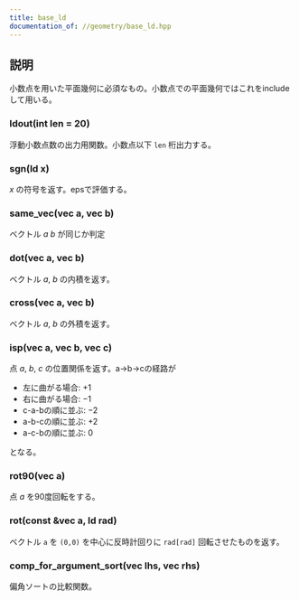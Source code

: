 ```yaml
---
title: base_ld
documentation_of: //geometry/base_ld.hpp
---
```


## 説明

小数点を用いた平面幾何に必須なもの。小数点での平面幾何ではこれをincludeして用いる。

### ldout(int len = 20)

浮動小数点数の出力用関数。小数点以下 `len` 桁出力する。

### sgn(ld x)

$x$ の符号を返す。epsで評価する。

### same_vec(vec a, vec b)

ベクトル $a$ $b$ が同じか判定

### dot(vec a, vec b)

ベクトル $a$, $b$ の内積を返す。

### cross(vec a, vec b)

ベクトル $a$, $b$ の外積を返す。

### isp(vec a, vec b, vec c)

点 $a$, $b$, $c$ の位置関係を返す。a->b->cの経路が

- 左に曲がる場合: $+1$ 
- 右に曲がる場合: $-1$
- c-a-bの順に並ぶ: $-2$
- a-b-cの順に並ぶ: $+2$
- a-c-bの順に並ぶ: $0$

となる。

### rot90(vec a)

点 $a$ を90度回転をする。

### rot(const &vec a, ld rad)

ベクトル `a` を `(0,0)` を中心に反時計回りに `rad[rad]` 回転させたものを返す。

### comp_for_argument_sort(vec lhs, vec rhs)

偏角ソートの比較関数。